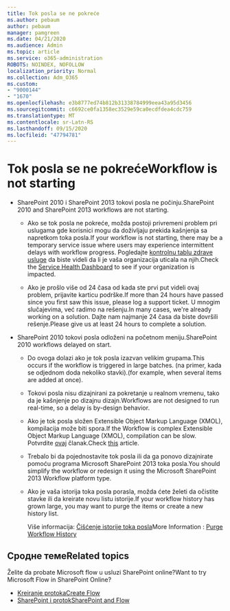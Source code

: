 ```yaml
---
title: Tok posla se ne pokreće
ms.author: pebaum
author: pebaum
manager: pamgreen
ms.date: 04/21/2020
ms.audience: Admin
ms.topic: article
ms.service: o365-administration
ROBOTS: NOINDEX, NOFOLLOW
localization_priority: Normal
ms.collection: Adm_O365
ms.custom:
- "9000144"
- "1670"
ms.openlocfilehash: e3b8777ed74b812b31338784999eea43a95d3456
ms.sourcegitcommit: c6692ce0fa1358ec3529e59ca0ecdfdea4cdc759
ms.translationtype: MT
ms.contentlocale: sr-Latn-RS
ms.lasthandoff: 09/15/2020
ms.locfileid: "47794781"
---
```

# <a name="workflow-is-not-starting"></a><span data-ttu-id="ac748-102">Tok posla se ne pokreće</span><span class="sxs-lookup"><span data-stu-id="ac748-102">Workflow is not starting</span></span>

- <span data-ttu-id="ac748-103">SharePoint 2010 i SharePoint 2013 tokovi posla ne počinju.</span><span class="sxs-lookup"><span data-stu-id="ac748-103">SharePoint 2010 and SharePoint 2013 workflows are not starting.</span></span>

    - <span data-ttu-id="ac748-104">Ako se tok posla ne pokreće, možda postoji privremeni problem pri uslugama gde korisnici mogu da doživljaju prekida kašnjenja sa napretkom toka posla.</span><span class="sxs-lookup"><span data-stu-id="ac748-104">If your workflow is not starting, there may be a temporary service issue where users may experience intermittent delays with workflow progress.</span></span> <span data-ttu-id="ac748-105">Pogledajte [kontrolnu tablu zdrave usluge](https:/admin.microsoft.com/AdminPortal/Home#/servicehealth) da biste videli da li je vaša organizacija uticala na njih.</span><span class="sxs-lookup"><span data-stu-id="ac748-105">Check the [Service Health Dashboard](https:/admin.microsoft.com/AdminPortal/Home#/servicehealth) to see if your organization is impacted.</span></span>

    - <span data-ttu-id="ac748-106">Ako je prošlo više od 24 časa od kada ste prvi put videli ovaj problem, prijavite karticu podrške.</span><span class="sxs-lookup"><span data-stu-id="ac748-106">If more than 24 hours have passed since you first saw this issue, please log a support ticket.</span></span> <span data-ttu-id="ac748-107">U mnogim slučajevima, već radimo na rešenju.</span><span class="sxs-lookup"><span data-stu-id="ac748-107">In many cases, we're already working on a solution.</span></span> <span data-ttu-id="ac748-108">Dajte nam najmanje 24 časa da biste dovršili rešenje.</span><span class="sxs-lookup"><span data-stu-id="ac748-108">Please give us at least 24 hours to complete a solution.</span></span>

- <span data-ttu-id="ac748-109">SharePoint 2010 tokovi posla odloženi na početnom meniju.</span><span class="sxs-lookup"><span data-stu-id="ac748-109">SharePoint 2010 workflows delayed on start.</span></span>

    - <span data-ttu-id="ac748-110">Do ovoga dolazi ako je tok posla izazvan velikim grupama.</span><span class="sxs-lookup"><span data-stu-id="ac748-110">This occurs if the workflow is triggered in large batches.</span></span> <span data-ttu-id="ac748-111">(na primer, kada se odjednom doda nekoliko stavki).</span><span class="sxs-lookup"><span data-stu-id="ac748-111">(for example, when several items are added at once).</span></span>

    - <span data-ttu-id="ac748-112">Tokovi posla nisu dizajnirani za pokretanje u realnom vremenu, tako da je kašnjenje po dizajnu dizajn.</span><span class="sxs-lookup"><span data-stu-id="ac748-112">Workflows are not designed to run real-time, so a delay is by-design behavior.</span></span>

   -  <span data-ttu-id="ac748-113">Ako je tok posla složen Extensible Object Markup Language (XMOL), kompilacija može biti spora.</span><span class="sxs-lookup"><span data-stu-id="ac748-113">If the Workflow is complex Extensible Object Markup Language (XMOL), compilation can be slow.</span></span> <span data-ttu-id="ac748-114">Potvrdite [ovaj](https://support.microsoft.com//kb/3043697) članak.</span><span class="sxs-lookup"><span data-stu-id="ac748-114">Check [this](https://support.microsoft.com//kb/3043697) article.</span></span>

    - <span data-ttu-id="ac748-115">Trebalo bi da pojednostavite tok posla ili da ga ponovo dizajnirate pomoću programa Microsoft SharePoint 2013 toka posla.</span><span class="sxs-lookup"><span data-stu-id="ac748-115">You should simplify the workflow or redesign it using the Microsoft SharePoint 2013 Workflow platform type.</span></span>

    - <span data-ttu-id="ac748-116">Ako je vaša istorija toka posla porasla, možda ćete želeti da očistite stavke ili da kreirate novu listu istorije.</span><span class="sxs-lookup"><span data-stu-id="ac748-116">If your workflow history has grown large, you may want to purge the items or create a new history list.</span></span>

        <span data-ttu-id="ac748-117">Više informacija: [Čišćenje istorije toka posla](https://blogs.technet.microsoft.com/marj/2015/08/07/sharepoint-2010-workflows-best-practice-purge-workflow-history-list-items/)</span><span class="sxs-lookup"><span data-stu-id="ac748-117">More Information : [Purge Workflow History](https://blogs.technet.microsoft.com/marj/2015/08/07/sharepoint-2010-workflows-best-practice-purge-workflow-history-list-items/)</span></span>


## <a name="related-topics"></a><span data-ttu-id="ac748-118">Сродне теме</span><span class="sxs-lookup"><span data-stu-id="ac748-118">Related topics</span></span>
<span data-ttu-id="ac748-119">Želite da probate Microsoft flow u usluzi SharePoint online?</span><span class="sxs-lookup"><span data-stu-id="ac748-119">Want to try Microsoft Flow in SharePoint Online?</span></span>
- [<span data-ttu-id="ac748-120">Kreiranje protoka</span><span class="sxs-lookup"><span data-stu-id="ac748-120">Create Flow</span></span>](https://support.office.com/article/Create-a-flow-for-a-list-or-library-in-SharePoint-Online-or-OneDrive-for-Business-a9c3e03b-0654-46af-a254-20252e580d01) 
- [<span data-ttu-id="ac748-121">SharePoint i protok</span><span class="sxs-lookup"><span data-stu-id="ac748-121">SharePoint and Flow</span></span>](https://flow.microsoft.com/blog/sharepoint-and-flow/) 


